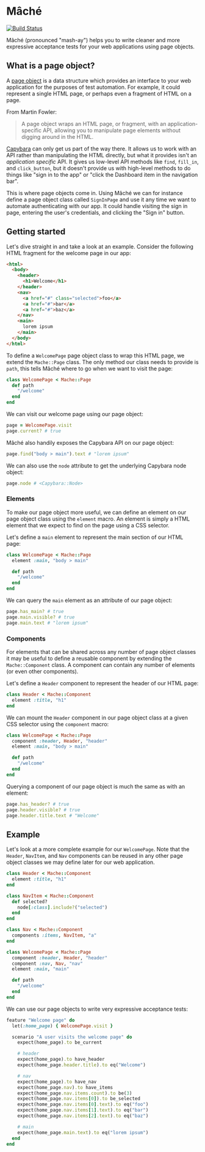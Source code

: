 # Mâché

[![Build Status](https://travis-ci.org/nullobject/mache.svg?branch=master)](https://travis-ci.org/nullobject/mache)

Mâché (pronounced "mash-ay") helps you to write cleaner and more expressive
acceptance tests for your web applications using page objects.

## What is a page object?

A [page object](https://martinfowler.com/bliki/PageObject.html) is a data
structure which provides an interface to your web application for the purposes
of test automation. For example, it could represent a single HTML page, or
perhaps even a fragment of HTML on a page.

From Martin Fowler:

> A page object wraps an HTML page, or fragment, with an application-specific
> API, allowing you to manipulate page elements without digging around in the
> HTML.

[Capybara](https://github.com/teamcapybara/capybara) can only get us part of
the way there. It allows us to work with an API rather than manipulating the
HTML directly, but what it provides isn't an *application specific* API. It
gives us low-level API methods like `find`, `fill_in`, and `click_button`, but
it doesn't provide us with high-level methods to do things like "sign in to the
app" or "click the Dashboard item in the navigation bar".

This is where page objects come in. Using Mâché we can for instance define a
page object class called `SignInPage` and use it any time we want to automate
authenticating with our app. It could handle visiting the sign in page,
entering the user's credentials, and clicking the "Sign in" button.

## Getting started

Let's dive straight in and take a look at an example. Consider the following
HTML fragment for the welcome page in our app:

```html
<html>
  <body>
    <header>
      <h1>Welcome</h1>
    </header>
    <nav>
      <a href="#" class="selected">foo</a>
      <a href="#">bar</a>
      <a href="#">baz</a>
    </nav>
    <main>
      lorem ipsum
    </main>
  </body>
</html>
```

To define a `WelcomePage` page object class to wrap this HTML page, we extend
the `Mache::Page` class. The only method our class needs to provide is `path`,
this tells Mâché where to go when we want to visit the page:

```ruby
class WelcomePage < Mache::Page
  def path
    "/welcome"
  end
end
```

We can visit our welcome page using our page object:

```ruby
page = WelcomePage.visit
page.current? # true
```

Mâché also handily exposes the Capybara API on our page object:

```ruby
page.find("body > main").text # "lorem ipsum"
```

We can also use the `node` attribute to get the underlying Capybara node object:

```ruby
page.node # <Capybara::Node>
```

### Elements

To make our page object more useful, we can define an element on our page
object class using the `element` macro. An element is simply a HTML element
that we expect to find on the page using a CSS selector.

Let's define a `main` element to represent the main section of our HTML page:

```ruby
class WelcomePage < Mache::Page
  element :main, "body > main"

  def path
    "/welcome"
  end
end
```

We can query the `main` element as an attribute of our page object:

```ruby
page.has_main? # true
page.main.visible? # true
page.main.text # "lorem ipsum"
```

### Components

For elements that can be shared across any number of page object classes it may
be useful to define a reusable component by extending the `Mache::Component`
class. A component can contain any number of elements (or even other
components).

Let's define a `Header` component to represent the header of our HTML page:

```ruby
class Header < Mache::Component
  element :title, "h1"
end
```

We can mount the `Header` component in our page object class at a given CSS
selector using the `component` macro:

```ruby
class WelcomePage < Mache::Page
  component :header, Header, "header"
  element :main, "body > main"

  def path
    "/welcome"
  end
end
```

Querying a component of our page object is much the same as with an element:

```ruby
page.has_header? # true
page.header.visible? # true
page.header.title.text # "Welcome"
```

## Example

Let's look at a more complete example for our `WelcomePage`. Note that the
`Header`, `NavItem`, and `Nav` components can be reused in any other page
object classes we may define later for our web application.

```ruby
class Header < Mache::Component
  element :title, "h1"
end

class NavItem < Mache::Component
  def selected?
    node[:class].include?("selected")
  end
end

class Nav < Mache::Component
  components :items, NavItem, "a"
end

class WelcomePage < Mache::Page
  component :header, Header, "header"
  component :nav, Nav, "nav"
  element :main, "main"

  def path
    "/welcome"
  end
end
```

We can use our page objects to write very expressive acceptance tests:

```ruby
feature "Welcome page" do
  let(:home_page) { WelcomePage.visit }

  scenario "A user visits the welcome page" do
    expect(home_page).to be_current

    # header
    expect(home_page).to have_header
    expect(home_page.header.title).to eq("Welcome")

    # nav
    expect(home_page).to have_nav
    expect(home_page.nav).to have_items
    expect(home_page.nav.items.count).to be(3)
    expect(home_page.nav.items[0]).to be_selected
    expect(home_page.nav.items[0].text).to eq("foo")
    expect(home_page.nav.items[1].text).to eq("bar")
    expect(home_page.nav.items[2].text).to eq("baz")

    # main
    expect(home_page.main.text).to eq("lorem ipsum")
  end
end
```

